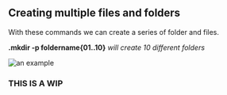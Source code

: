 ## Creating multiple files and folders

With these commands we can create a series of folder and files. 

**.mkdir -p foldername{01..10}**       *will create 10 different folders*

<img src="multipleFileFolder.html" alt="an example">


### THIS IS A WIP 
